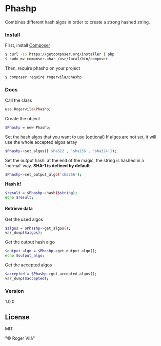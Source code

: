 # Phashp

Combines different hash algos in order to create a strong hashed string.

### Install

First, install [Composer]
```sh
$ curl -sS https://getcomposer.org/installer | php
$ sudo mv composer.phar /usr/local/bin/composer
```

Then, require phashp on your project
```sh
$ composer require rogervila/phashp
```

### Docs

Call the class
```sh
use Rogervila\Phashp;
```
Create the object
```sh
$Phashp = new Phashp;
```
Set the hash algos that you want to use (optional)
If algos are not set, it will use the whole accepted algos array
```sh
$Phashp->set_algos(['sha512', 'sha256', 'sha224']);
```
Set the output hash. at the end of the magic, the string is hashed in a 'normal' way. **SHA-1 is defined by default**
```sh
$Phashp->set_output_algo('sha256');
```
**Hash it!**
```sh
$result = $Phashp->hash($string);
echo $result;
```

#### Retrieve data

Get the used algos
```sh
$algos = $Phashp->get_algos();
var_dump($algos);
```
Get the output hash algo
```sh
$output_algo = $Phashp->get_output_algo();
echo $output_algo;
```

Get the accepted algos
```sh
$accepted = $Phashp->get_accepted_algos();
var_dump($accepted);
```

### Version
1.0.0

License
----

MIT

"&copy; Roger Vilà"

[Composer]: <http://getcomposer.org/>